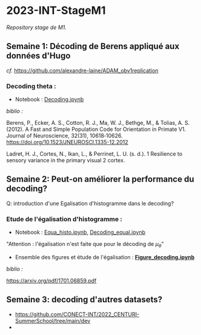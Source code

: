 # 2023-INT-StageM1
_Repository stage de M1._

## Semaine 1: Décoding de Berens appliqué aux données d'Hugo
_cf._ https://github.com/alexandre-laine/ADAM_obv1replication

### Decoding theta :
*  Notebook : [Decoding.ipynb](./Notebook/Decoding.ipynb)

_biblio :_ 

Berens, P., Ecker, A. S., Cotton, R. J., Ma, W. J., Bethge, M., & Tolias, A. S. (2012). A Fast and Simple Population Code for Orientation in Primate V1. Journal of Neuroscience, 32(31), 10618‑10626. https://doi.org/10.1523/JNEUROSCI.1335-12.2012

Ladret, H. J., Cortes, N., Ikan, L., & Perrinet, L. U. (s. d.). 1 Resilience to sensory variance in the primary visual 2 cortex.

## Semaine 2: Peut-on améliorer la performance du decoding?

Q: introduction d'une Egalisation d'histogramme dans le decoding?

### Etude de l'égalisation d'histogramme :
*  Notebook : [Equa_histo.ipynb](./Notebook/Equa_histo.ipynb), [Decoding_equal.ipynb](./Notebook/Decoding_equal.ipynb)

"Attention : l'égalisation n'est faite que pour le décoding de $\mu_\theta$"

*  Ensemble des figures et étude de l'égalisation : [**Figure_decoding.ipynb**](./Notebook/Figure_decoding.ipynb)

_biblio :_ 

https://arxiv.org/pdf/1701.06859.pdf


## Semaine 3: decoding d'autres datasets?

* https://github.com/CONECT-INT/2022_CENTURI-SummerSchool/tree/main/dev
* 
